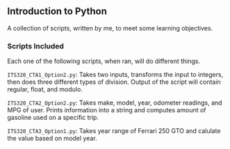 ## Introduction to Python

A collection of scripts, written by me, to meet some learning objectives.

### Scripts Included

Each one of the following scripts, when ran, will do different things. 

`ITS320_CTA1_Option2.py`: Takes two inputs, transforms the input to integers, then does three different types of division. Output of the script will contain regular, float, and modulo.

`ITS320_CTA2_Option2.py`: Takes make, model, year, odometer readings, and MPG of user. Prints information into a string and computes amount of gasoline used on a specific trip. 

`ITS320_CTA3_Option1.py`: Takes year range of Ferrari 250 GTO and calulate the value based on model year. 